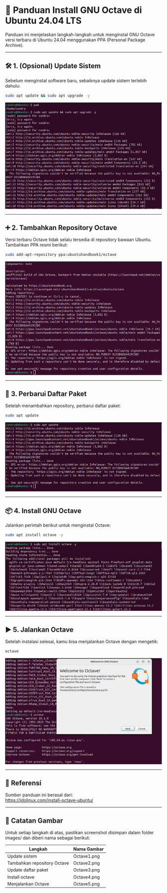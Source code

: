 
# 🧮 Panduan Install GNU Octave di Ubuntu 24.04 LTS

Panduan ini menjelaskan langkah-langkah untuk menginstal GNU Octave versi terbaru di Ubuntu 24.04 menggunakan PPA (Personal Package Archive).

---

## 🛠️ 1. (Opsional) Update Sistem

Sebelum menginstal software baru, sebaiknya update sistem terlebih dahulu:

```bash
sudo apt update && sudo apt upgrade -y
```
![Update Sistem](images/Octave1.png)

---

## ➕ 2. Tambahkan Repository Octave

Versi terbaru Octave tidak selalu tersedia di repository bawaan Ubuntu. Tambahkan PPA resmi berikut:

```bash
sudo add-apt-repository ppa:ubuntuhandbook1/octave
```
![Add PPA Octave](images/Octave2.png)

---

## 🔄 3. Perbarui Daftar Paket

Setelah menambahkan repository, perbarui daftar paket:

```bash
sudo apt update
```
![Update Paket](images/Octave3.png)

---

## 📦 4. Install GNU Octave

Jalankan perintah berikut untuk menginstal Octave:

```bash
sudo apt install octave -y
```
![Install Octave](images/Octave4.png)

---

## ▶️ 5. Jalankan Octave

Setelah instalasi selesai, kamu bisa menjalankan Octave dengan mengetik:

```bash
octave
```
![Jalankan Octave](images/Octave5.png)

---

## 🔗 Referensi

Sumber panduan ini berasal dari:  
https://idolinux.com/install-octave-ubuntu/

---

## 📁 Catatan Gambar

Untuk setiap langkah di atas, pastikan screenshot disimpan dalam folder images/ dan diberi nama sebagai berikut:

|   Langkah                     |   Nama Gambar             |
|-------------------------------|---------------------------|
| Update sistem                 |   Octave1.png             |
| Tambahkan repository Octave   |   Octave2.png             |
| Update daftar paket           |   Octave3.png             |
| Install octave                |   Octave4.png             |
| Menjalankan Octave            |   Octave5.png             |
